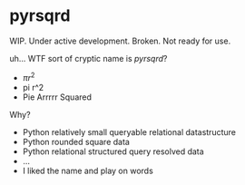 # pyrsqrd

WIP. Under active development. Broken. Not ready for use.

uh... WTF sort of cryptic name is *pyrsqrd*?
- $\pi r^2$
- pi r^2
- Pie Arrrrr Squared

Why?
- Python relatively small queryable relational datastructure
- Python rounded square data
- Python relational structured query resolved data
- ...
- I liked the name and play on words
